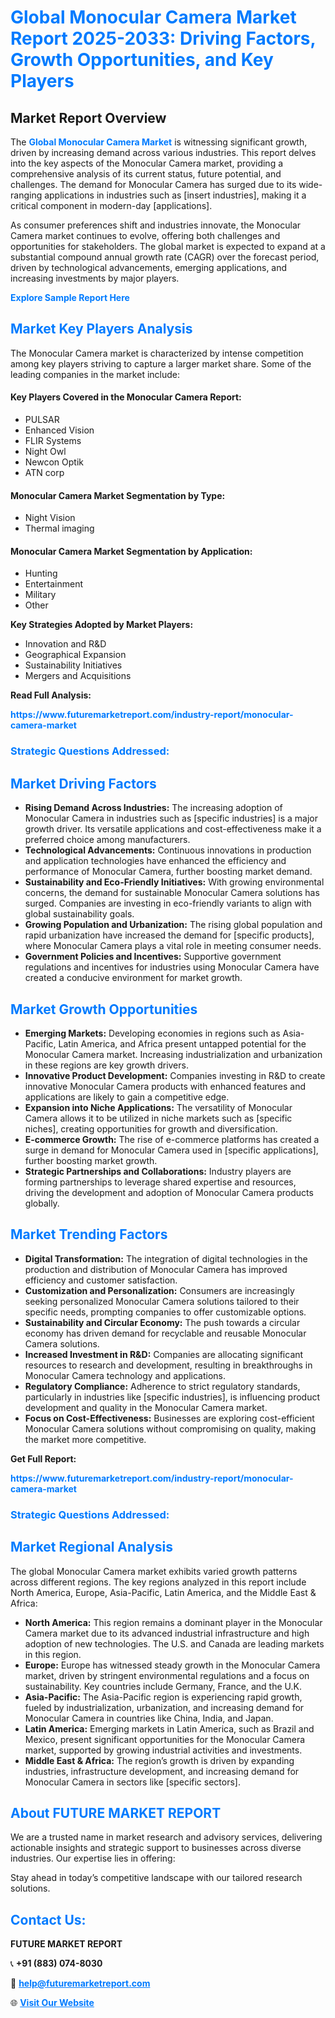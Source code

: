 <h1 style="color: #007BFF;">Global Monocular Camera Market Report 2025-2033: Driving Factors, Growth Opportunities, and Key Players</h1>

<section id="overview">
<h2>Market Report Overview</h2>
<p>The <a href="https://www.futuremarketreport.com/industry-report/monocular-camera-market" style="color: #007BFF; text-decoration: none;"><strong>Global Monocular Camera Market</strong></a> is witnessing significant growth, driven by increasing demand across various industries. This report delves into the key aspects of the Monocular Camera market, providing a comprehensive analysis of its current status, future potential, and challenges. The demand for Monocular Camera has surged due to its wide-ranging applications in industries such as [insert industries], making it a critical component in modern-day [applications].</p>
<p>As consumer preferences shift and industries innovate, the Monocular Camera market continues to evolve, offering both challenges and opportunities for stakeholders. The global market is expected to expand at a substantial compound annual growth rate (CAGR) over the forecast period, driven by technological advancements, emerging applications, and increasing investments by major players.</p>
</section>

<section id="overview">
<p><a href="https://www.futuremarketreport.com/request-sample/reportId=76755" style="color: #007BFF; text-decoration: none;"><strong>Explore Sample Report Here</strong></a></p>
</section>

<section id="key-players">
<h2 style="color: #007BFF;">Market Key Players Analysis</h2>
<p>The Monocular Camera market is characterized by intense competition among key players striving to capture a larger market share. Some of the leading companies in the market include:</p>
<h4>Key Players Covered in the Monocular Camera Report:</h4>
<ul><li>PULSAR</li><li>Enhanced Vision</li><li>FLIR Systems</li><li>Night Owl</li><li>Newcon Optik</li><li>ATN corp</li></ul>
<h4>Monocular Camera Market Segmentation by Type:</h4>
<ul><li>Night Vision</li><li>Thermal imaging</li></ul>

<h4>Monocular Camera Market Segmentation by Application:</h4>
<ul><li>Hunting</li><li>Entertainment</li><li>Military</li><li>Other</li></ul>
<p><strong>Key Strategies Adopted by Market Players:</strong></p>
<ul>
<li>Innovation and R&D</li>
<li>Geographical Expansion</li>
<li>Sustainability Initiatives</li>
<li>Mergers and Acquisitions</li>
</ul>
</section>

<section>
<p><strong>Read Full Analysis: </strong></p><a href="https://www.futuremarketreport.com/industry-report/monocular-camera-market" style="color: #007BFF; text-decoration: none;"><strong>https://www.futuremarketreport.com/industry-report/monocular-camera-market</strong></a>
<h3 style="color: #007BFF;">Strategic Questions Addressed:</h3>
</section>

<section id="driving-factors">
<h2 style="color: #007BFF;">Market Driving Factors</h2>
<ul>
<li><strong>Rising Demand Across Industries:</strong> The increasing adoption of Monocular Camera in industries such as [specific industries] is a major growth driver. Its versatile applications and cost-effectiveness make it a preferred choice among manufacturers.</li>
<li><strong>Technological Advancements:</strong> Continuous innovations in production and application technologies have enhanced the efficiency and performance of Monocular Camera, further boosting market demand.</li>
<li><strong>Sustainability and Eco-Friendly Initiatives:</strong> With growing environmental concerns, the demand for sustainable Monocular Camera solutions has surged. Companies are investing in eco-friendly variants to align with global sustainability goals.</li>
<li><strong>Growing Population and Urbanization:</strong> The rising global population and rapid urbanization have increased the demand for [specific products], where Monocular Camera plays a vital role in meeting consumer needs.</li>
<li><strong>Government Policies and Incentives:</strong> Supportive government regulations and incentives for industries using Monocular Camera have created a conducive environment for market growth.</li>
</ul>
</section>

<section id="growth-opportunities">
<h2 style="color: #007BFF;">Market Growth Opportunities</h2>
<ul>
<li><strong>Emerging Markets:</strong> Developing economies in regions such as Asia-Pacific, Latin America, and Africa present untapped potential for the Monocular Camera market. Increasing industrialization and urbanization in these regions are key growth drivers.</li>
<li><strong>Innovative Product Development:</strong> Companies investing in R&D to create innovative Monocular Camera products with enhanced features and applications are likely to gain a competitive edge.</li>
<li><strong>Expansion into Niche Applications:</strong> The versatility of Monocular Camera allows it to be utilized in niche markets such as [specific niches], creating opportunities for growth and diversification.</li>
<li><strong>E-commerce Growth:</strong> The rise of e-commerce platforms has created a surge in demand for Monocular Camera used in [specific applications], further boosting market growth.</li>
<li><strong>Strategic Partnerships and Collaborations:</strong> Industry players are forming partnerships to leverage shared expertise and resources, driving the development and adoption of Monocular Camera products globally.</li>
</ul>
</section>

<section id="trending-factors">
<h2 style="color: #007BFF;">Market Trending Factors</h2>
<ul>
<li><strong>Digital Transformation:</strong> The integration of digital technologies in the production and distribution of Monocular Camera has improved efficiency and customer satisfaction.</li>
<li><strong>Customization and Personalization:</strong> Consumers are increasingly seeking personalized Monocular Camera solutions tailored to their specific needs, prompting companies to offer customizable options.</li>
<li><strong>Sustainability and Circular Economy:</strong> The push towards a circular economy has driven demand for recyclable and reusable Monocular Camera solutions.</li>
<li><strong>Increased Investment in R&D:</strong> Companies are allocating significant resources to research and development, resulting in breakthroughs in Monocular Camera technology and applications.</li>
<li><strong>Regulatory Compliance:</strong> Adherence to strict regulatory standards, particularly in industries like [specific industries], is influencing product development and quality in the Monocular Camera market.</li>
<li><strong>Focus on Cost-Effectiveness:</strong> Businesses are exploring cost-efficient Monocular Camera solutions without compromising on quality, making the market more competitive.</li>
</ul>
</section>

<section>
<p><strong>Get Full Report: </strong></p><a href="https://www.futuremarketreport.com/industry-report/monocular-camera-market" style="color: #007BFF; text-decoration: none;"><strong>https://www.futuremarketreport.com/industry-report/monocular-camera-market</strong></a>
<h3 style="color: #007BFF;">Strategic Questions Addressed:</h3>
</section>


<section id="regional-analysis">
<h2 style="color: #007BFF;">Market Regional Analysis</h2>
<p>The global Monocular Camera market exhibits varied growth patterns across different regions. The key regions analyzed in this report include North America, Europe, Asia-Pacific, Latin America, and the Middle East & Africa:</p>
<ul>
<li><strong>North America:</strong> This region remains a dominant player in the Monocular Camera market due to its advanced industrial infrastructure and high adoption of new technologies. The U.S. and Canada are leading markets in this region.</li>
<li><strong>Europe:</strong> Europe has witnessed steady growth in the Monocular Camera market, driven by stringent environmental regulations and a focus on sustainability. Key countries include Germany, France, and the U.K.</li>
<li><strong>Asia-Pacific:</strong> The Asia-Pacific region is experiencing rapid growth, fueled by industrialization, urbanization, and increasing demand for Monocular Camera in countries like China, India, and Japan.</li>
<li><strong>Latin America:</strong> Emerging markets in Latin America, such as Brazil and Mexico, present significant opportunities for the Monocular Camera market, supported by growing industrial activities and investments.</li>
<li><strong>Middle East & Africa:</strong> The region’s growth is driven by expanding industries, infrastructure development, and increasing demand for Monocular Camera in sectors like [specific sectors].</li>
</ul>
</section>

<footer>
<h2 style="color: #007BFF;">About FUTURE MARKET REPORT</h2>
<p>We are a trusted name in market research and advisory services, delivering actionable insights and strategic support to businesses across diverse industries. Our expertise lies in offering:</p>

<p>Stay ahead in today’s competitive landscape with our tailored research solutions.</p>

<h2 style="color: #007BFF;">Contact Us:</h2>
<p><strong>FUTURE MARKET REPORT</strong></p>
<p>📞 <strong>+91 (883) 074-8030</strong></p>
<p>📧 <strong><a href="mailto:help@futuremarketreport.com" style="color: #007BFF;">help@futuremarketreport.com</a></strong></p>
<p>🌐 <strong><a href="https://www.futuremarketreport.com/" style="color: #007BFF;">Visit Our Website</a></strong></p>
</footer>